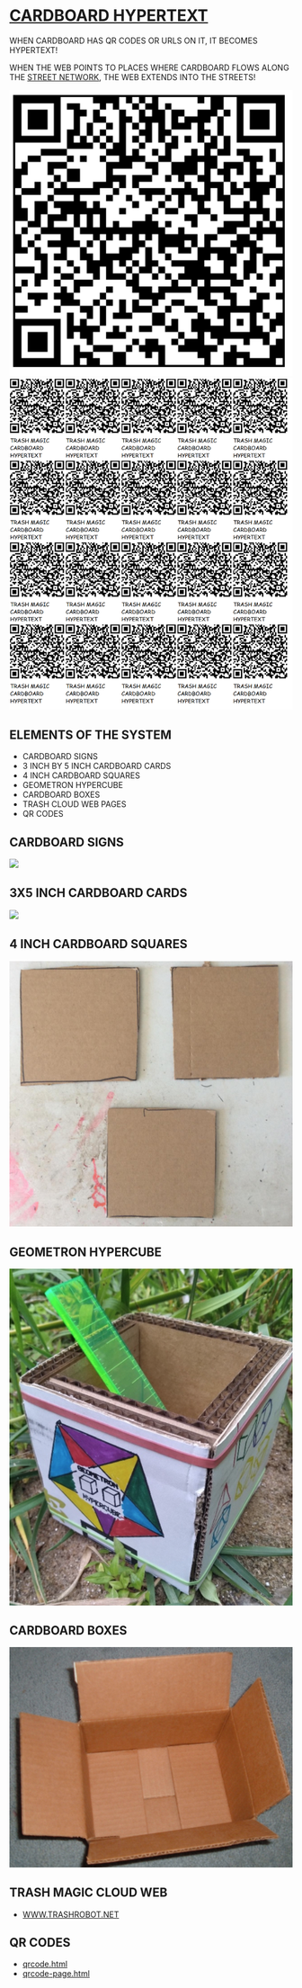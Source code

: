 # [CARDBOARD HYPERTEXT](https://github.com/LafeLabs/CARDBOARD-HYPERTEXT)

WHEN CARDBOARD HAS QR CODES OR URLS ON IT, IT BECOMES HYPERTEXT!

WHEN THE WEB POINTS TO PLACES WHERE CARDBOARD FLOWS ALONG THE [STREET NETWORK](https://github.com/LafeLabs/STREET-NETWORK), THE WEB EXTENDS INTO THE STREETS!

![](qrcode.png)
![](qrcode-page.png)


## ELEMENTS OF THE SYSTEM

 - CARDBOARD SIGNS
 - 3 INCH BY 5 INCH CARDBOARD CARDS
 - 4 INCH CARDBOARD SQUARES
 - GEOMETRON HYPERCUBE
 - CARDBOARD BOXES
 - TRASH CLOUD WEB PAGES
 - QR CODES


## CARDBOARD SIGNS

![](CARDBOARD-SIGN.png)

## 3X5 INCH CARDBOARD CARDS

![](CARDBOARD-CARDS.png)

## 4 INCH CARDBOARD SQUARES

![](SQUARES.png)

## GEOMETRON HYPERCUBE

![](GEOMETRON-HYPERCUBE.png)

## CARDBOARD BOXES

![](CARDBOARD-BOX.png)

## TRASH MAGIC CLOUD WEB

 - [WWW.TRASHROBOT.NET](HTTPS://WWW.TRASHROBOT.NET)

## QR CODES

 - [qrcode.html](qrcode.html)
 - [qrcode-page.html](qrcode-page.html)